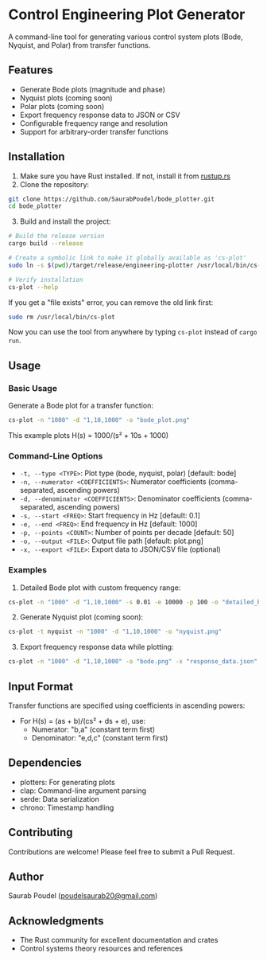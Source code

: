 # Control Engineering Plot Generator

A command-line tool for generating various control system plots (Bode, Nyquist, and Polar) from transfer functions.

## Features

- Generate Bode plots (magnitude and phase)
- Nyquist plots (coming soon)
- Polar plots (coming soon)
- Export frequency response data to JSON or CSV
- Configurable frequency range and resolution
- Support for arbitrary-order transfer functions

## Installation

1. Make sure you have Rust installed. If not, install it from [rustup.rs](https://rustup.rs/)
2. Clone the repository:

```bash
git clone https://github.com/SaurabPoudel/bode_plotter.git
cd bode_plotter
```

3. Build and install the project:
```bash
# Build the release version
cargo build --release

# Create a symbolic link to make it globally available as 'cs-plot'
sudo ln -s $(pwd)/target/release/engineering-plotter /usr/local/bin/cs-plot

# Verify installation
cs-plot --help
```

If you get a "file exists" error, you can remove the old link first:
```bash
sudo rm /usr/local/bin/cs-plot
```

Now you can use the tool from anywhere by typing `cs-plot` instead of `cargo run`.

## Usage

### Basic Usage

Generate a Bode plot for a transfer function:
```bash
cs-plot -n "1000" -d "1,10,1000" -o "bode_plot.png"
```

This example plots H(s) = 1000/(s² + 10s + 1000)

### Command-Line Options

- `-t, --type <TYPE>`: Plot type (bode, nyquist, polar) [default: bode]
- `-n, --numerator <COEFFICIENTS>`: Numerator coefficients (comma-separated, ascending powers)
- `-d, --denominator <COEFFICIENTS>`: Denominator coefficients (comma-separated, ascending powers)
- `-s, --start <FREQ>`: Start frequency in Hz [default: 0.1]
- `-e, --end <FREQ>`: End frequency in Hz [default: 1000]
- `-p, --points <COUNT>`: Number of points per decade [default: 50]
- `-o, --output <FILE>`: Output file path [default: plot.png]
- `-x, --export <FILE>`: Export data to JSON/CSV file (optional)



### Examples

1. Detailed Bode plot with custom frequency range:
```bash
cs-plot -n "1000" -d "1,10,1000" -s 0.01 -e 10000 -p 100 -o "detailed_bode.png"
```

2. Generate Nyquist plot (coming soon):
```bash
cs-plot -t nyquist -n "1000" -d "1,10,1000" -o "nyquist.png"
```

3. Export frequency response data while plotting:
```bash
cs-plot -n "1000" -d "1,10,1000" -o "bode.png" -x "response_data.json"
```

## Input Format

Transfer functions are specified using coefficients in ascending powers:

- For H(s) = (as + b)/(cs² + ds + e), use:
  - Numerator: "b,a" (constant term first)
  - Denominator: "e,d,c" (constant term first)

## Dependencies

- plotters: For generating plots
- clap: Command-line argument parsing
- serde: Data serialization
- chrono: Timestamp handling

## Contributing

Contributions are welcome! Please feel free to submit a Pull Request.

## Author

Saurab Poudel (poudelsaurab20@gmail.com)

## Acknowledgments

- The Rust community for excellent documentation and crates
- Control systems theory resources and references
